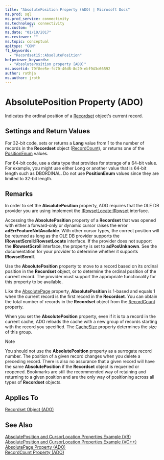 ```yaml
---
title: "AbsolutePosition Property (ADO) | Microsoft Docs"
ms.prod: sql
ms.prod_service: connectivity
ms.technology: connectivity
ms.custom: ""
ms.date: "01/19/2017"
ms.reviewer: ""
ms.topic: conceptual
apitype: "COM"
f1_keywords: 
  - "Recordset15::AbsolutePosition"
helpviewer_keywords: 
  - "AbsolutePosition property [ADO]"
ms.assetid: 79f8ee5e-fc70-46d8-8c29-ebf943c66592
author: rothja
ms.author: jroth
---
```

# AbsolutePosition Property (ADO)
Indicates the ordinal position of a [Recordset](../../../ado/reference/ado-api/recordset-object-ado.md) object's current record.  
  
## Settings and Return Values  
 For 32-bit code, sets or returns a **Long** value from 1 to the number of records in the **Recordset** object ([RecordCount](../../../ado/reference/ado-api/recordcount-property-ado.md)), or returns one of the [PositionEnum](../../../ado/reference/ado-api/positionenum.md) values.  
  
 For 64-bit code, use a data type that provides for storage of a 64-bit value. For example, you might use either Long or another value that is 64-bit length such as DBORDINAL. Do not use **PositionEnum** values since they are limited to 32-bit length.  
  
## Remarks  
 In order to set the **AbsolutePosition** property, ADO requires that the OLE DB provider you are using implement the [IRowsetLocate:IRowset](https://msdn.microsoft.com/library/windows/desktop/ms721190.aspx) interface.  
  
 Accessing the **AbsolutePosition** property of a **Recordset** that was opened with either a forward-only or dynamic cursor raises the error **adErrFeatureNotAvailable**. With other cursor types, the correct position will be returned as long as the OLE DB provider supports the **IRowsetScroll:IRowsetLocate** interface. If the provider does not support the **IRowsetScroll** interface, the property is set to **adPosUnknown**. See the documentation for your provider to determine whether it supports **IRowsetScroll**.  
  
 Use the **AbsolutePosition** property to move to a record based on its ordinal position in the **Recordset** object, or to determine the ordinal position of the current record. The provider must support the appropriate functionality for this property to be available.  
  
 Like the [AbsolutePage](../../../ado/reference/ado-api/absolutepage-property-ado.md) property, **AbsolutePosition** is 1-based and equals 1 when the current record is the first record in the **Recordset**. You can obtain the total number of records in the **Recordset** object from the [RecordCount](../../../ado/reference/ado-api/recordcount-property-ado.md) property.  
  
 When you set the **AbsolutePosition** property, even if it is to a record in the current cache, ADO reloads the cache with a new group of records starting with the record you specified. The [CacheSize](../../../ado/reference/ado-api/cachesize-property-ado.md) property determines the size of this group.  
  
> [!NOTE]
>  You should not use the **AbsolutePosition** property as a surrogate record number. The position of a given record changes when you delete a preceding record. There is also no assurance that a given record will have the same **AbsolutePosition** if the **Recordset** object is requeried or reopened. Bookmarks are still the recommended way of retaining and returning to a given position and are the only way of positioning across all types of **Recordset** objects.  
  
## Applies To  
 [Recordset Object (ADO)](../../../ado/reference/ado-api/recordset-object-ado.md)  
  
## See Also  
 [AbsolutePosition and CursorLocation Properties Example (VB)](../../../ado/reference/ado-api/absoluteposition-and-cursorlocation-properties-example-vb.md)   
 [AbsolutePosition and CursorLocation Properties Example (VC++)](../../../ado/reference/ado-api/absoluteposition-and-cursorlocation-properties-example-vc.md)   
 [AbsolutePage Property (ADO)](../../../ado/reference/ado-api/absolutepage-property-ado.md)   
 [RecordCount Property (ADO)](../../../ado/reference/ado-api/recordcount-property-ado.md)
